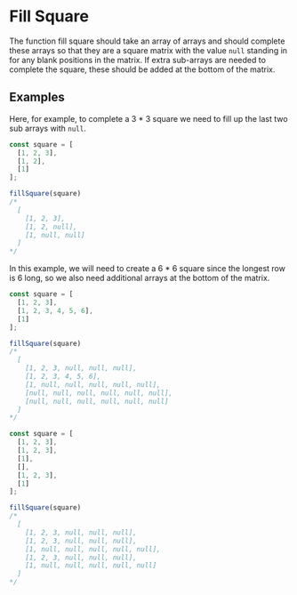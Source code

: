 # Fill Square

The function fill square should take an array of arrays and should complete these arrays so that they are a square matrix with the value `null` standing in for any blank positions in the matrix. If extra sub-arrays are needed to complete the square, these should be added at the bottom of the matrix.

## Examples

Here, for example, to complete a 3 * 3 square we need to fill up the last two sub arrays with `null`.

```javascript
const square = [
  [1, 2, 3],
  [1, 2],
  [1]
];

fillSquare(square)
/*
  [
    [1, 2, 3],
    [1, 2, null],
    [1, null, null]
  ]
*/
```

In this example, we will need to create a 6 * 6 square since the longest row is 6 long, so we also need additional arrays at the bottom of the matrix.

```javascript
const square = [
  [1, 2, 3],
  [1, 2, 3, 4, 5, 6],
  [1]
];

fillSquare(square)
/*
  [
    [1, 2, 3, null, null, null],
    [1, 2, 3, 4, 5, 6],
    [1, null, null, null, null, null],
    [null, null, null, null, null, null],
    [null, null, null, null, null, null]
  ]
*/
```


```javascript
const square = [
  [1, 2, 3],
  [1, 2, 3],
  [1],
  [],
  [1, 2, 3],
  [1]
];

fillSquare(square)
/*
  [
    [1, 2, 3, null, null, null],
    [1, 2, 3, null, null, null],
    [1, null, null, null, null, null],
    [1, 2, 3, null, null, null],
    [1, null, null, null, null, null]
  ]
*/
```